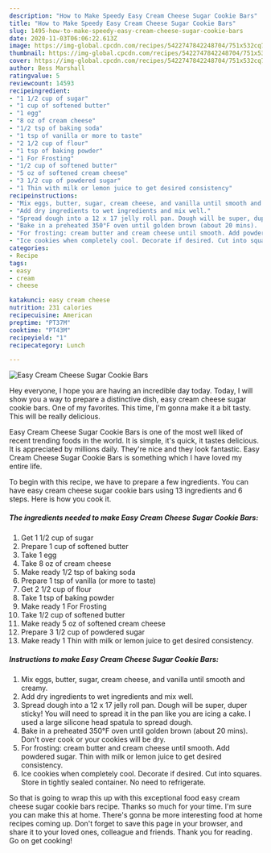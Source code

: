 ```yaml
---
description: "How to Make Speedy Easy Cream Cheese Sugar Cookie Bars"
title: "How to Make Speedy Easy Cream Cheese Sugar Cookie Bars"
slug: 1495-how-to-make-speedy-easy-cream-cheese-sugar-cookie-bars
date: 2020-11-03T06:06:22.613Z
image: https://img-global.cpcdn.com/recipes/5422747842248704/751x532cq70/easy-cream-cheese-sugar-cookie-bars-recipe-main-photo.jpg
thumbnail: https://img-global.cpcdn.com/recipes/5422747842248704/751x532cq70/easy-cream-cheese-sugar-cookie-bars-recipe-main-photo.jpg
cover: https://img-global.cpcdn.com/recipes/5422747842248704/751x532cq70/easy-cream-cheese-sugar-cookie-bars-recipe-main-photo.jpg
author: Bess Marshall
ratingvalue: 5
reviewcount: 14593
recipeingredient:
- "1 1/2 cup of sugar"
- "1 cup of softened butter"
- "1 egg"
- "8 oz of cream cheese"
- "1/2 tsp of baking soda"
- "1 tsp of vanilla or more to taste"
- "2 1/2 cup of flour"
- "1 tsp of baking powder"
- "1 For Frosting"
- "1/2 cup of softened butter"
- "5 oz of softened cream cheese"
- "3 1/2 cup of powdered sugar"
- "1 Thin with milk or lemon juice to get desired consistency"
recipeinstructions:
- "Mix eggs, butter, sugar, cream cheese, and vanilla until smooth and creamy."
- "Add dry ingredients to wet ingredients and mix well."
- "Spread dough into a 12 x 17 jelly roll pan. Dough will be super, duper sticky! You will need to spread it in the pan like you are icing a cake. I used a large silicone head spatula to spread dough."
- "Bake in a preheated 350°F oven until golden brown (about 20 mins).  Don&#39;t over cook or your cookies will be dry."
- "For frosting: cream butter and cream cheese until smooth. Add powdered sugar. Thin with milk or lemon juice to get desired consistency."
- "Ice cookies when completely cool. Decorate if desired. Cut into squares. Store in tightly sealed container. No need to refrigerate."
categories:
- Recipe
tags:
- easy
- cream
- cheese

katakunci: easy cream cheese 
nutrition: 231 calories
recipecuisine: American
preptime: "PT37M"
cooktime: "PT43M"
recipeyield: "1"
recipecategory: Lunch

---
```



![Easy Cream Cheese Sugar Cookie Bars](https://img-global.cpcdn.com/recipes/5422747842248704/751x532cq70/easy-cream-cheese-sugar-cookie-bars-recipe-main-photo.jpg)

Hey everyone, I hope you are having an incredible day today. Today, I will show you a way to prepare a distinctive dish, easy cream cheese sugar cookie bars. One of my favorites. This time, I'm gonna make it a bit tasty. This will be really delicious.



Easy Cream Cheese Sugar Cookie Bars is one of the most well liked of recent trending foods in the world. It is simple, it's quick, it tastes delicious. It is appreciated by millions daily. They're nice and they look fantastic. Easy Cream Cheese Sugar Cookie Bars is something which I have loved my entire life.


To begin with this recipe, we have to prepare a few ingredients. You can have easy cream cheese sugar cookie bars using 13 ingredients and 6 steps. Here is how you cook it.

<!--inarticleads1-->

##### The ingredients needed to make Easy Cream Cheese Sugar Cookie Bars:

1. Get 1 1/2 cup of sugar
1. Prepare 1 cup of softened butter
1. Take 1 egg
1. Take 8 oz of cream cheese
1. Make ready 1/2 tsp of baking soda
1. Prepare 1 tsp of vanilla (or more to taste)
1. Get 2 1/2 cup of flour
1. Take 1 tsp of baking powder
1. Make ready 1 For Frosting
1. Take 1/2 cup of softened butter
1. Make ready 5 oz of softened cream cheese
1. Prepare 3 1/2 cup of powdered sugar
1. Make ready 1 Thin with milk or lemon juice to get desired consistency.




<!--inarticleads2-->

##### Instructions to make Easy Cream Cheese Sugar Cookie Bars:

1. Mix eggs, butter, sugar, cream cheese, and vanilla until smooth and creamy.
1. Add dry ingredients to wet ingredients and mix well.
1. Spread dough into a 12 x 17 jelly roll pan. Dough will be super, duper sticky! You will need to spread it in the pan like you are icing a cake. I used a large silicone head spatula to spread dough.
1. Bake in a preheated 350°F oven until golden brown (about 20 mins).  Don&#39;t over cook or your cookies will be dry.
1. For frosting: cream butter and cream cheese until smooth. Add powdered sugar. Thin with milk or lemon juice to get desired consistency.
1. Ice cookies when completely cool. Decorate if desired. Cut into squares. Store in tightly sealed container. No need to refrigerate.




So that is going to wrap this up with this exceptional food easy cream cheese sugar cookie bars recipe. Thanks so much for your time. I'm sure you can make this at home. There's gonna be more interesting food at home recipes coming up. Don't forget to save this page in your browser, and share it to your loved ones, colleague and friends. Thank you for reading. Go on get cooking!
